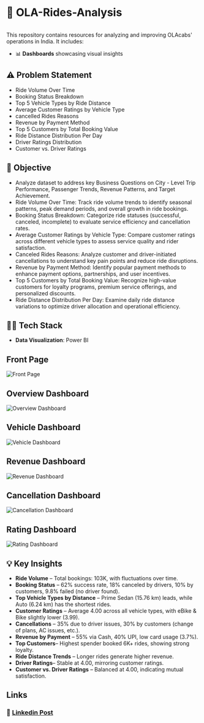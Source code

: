 # 🚕 OLA-Rides-Analysis
![]()

This repository contains resources for analyzing and improving OLAcabs' operations in India. It includes:
- 📊 **Dashboards** showcasing visual insights

## ⚠️ Problem Statement

* Ride Volume Over Time
* Booking Status Breakdown
* Top 5 Vehicle Types by Ride Distance
* Average Customer Ratings by Vehicle Type
* cancelled Rides Reasons
* Revenue by Payment Method
* Top 5 Customers by Total Booking Value
* Ride Distance Distribution Per Day
* Driver Ratings Distribution
* Customer vs. Driver Ratings

## 🎯 Objective

* Analyze dataset to address key Business Questions on City - Level Trip Performance, Passenger Trends, Revenue Patterns, and Target Achievement.
* Ride Volume Over Time: Track ride volume trends to identify seasonal patterns, peak demand periods, and overall growth in ride bookings.
* Booking Status Breakdown: Categorize ride statuses (successful, canceled, incomplete) to evaluate service efficiency and cancellation rates.
* Average Customer Ratings by Vehicle Type: Compare customer ratings across different vehicle types to assess service quality and rider satisfaction.
* Canceled Rides Reasons: Analyze customer and driver-initiated cancellations to understand key pain points and reduce ride disruptions.
* Revenue by Payment Method: Identify popular payment methods to enhance payment options, partnerships, and user incentives.
* Top 5 Customers by Total Booking Value: Recognize high-value customers for loyalty programs, premium service offerings, and personalized discounts.
* Ride Distance Distribution Per Day: Examine daily ride distance variations to optimize driver allocation and operational efficiency.

## 👩‍💻 Tech Stack

- **Data Visualization**: Power BI 

## Front Page

![Front Page]()

## Overview Dashboard

![Overview Dashboard]()

## Vehicle Dashboard

![Vehicle Dashboard]()

## Revenue Dashboard

![Revenue Dashboard]()

## Cancellation Dashboard

![Cancellation Dashboard]()

## Rating Dashboard

![Rating Dashboard]()



## 💡 Key Insights

* **Ride Volume** – Total bookings: 103K, with fluctuations over time.
* **Booking Status** – 62% success rate, 18% canceled by drivers, 10% by customers, 9.8% failed (no driver found).
* **Top Vehicle Types by Distance** – Prime Sedan (15.76 km) leads, while Auto (6.24 km) has the shortest rides.
* **Customer Ratings** – Average 4.00 across all vehicle types, with eBike & Bike slightly lower (3.99).
* **Cancellations** – 35% due to driver issues, 30% by customers (change of plans, AC issues, etc.).
* **Revenue by Payment** – 55% via Cash, 40% UPI, low card usage (3.7%).
* **Top Customers**– Highest spender booked 6K+ rides, showing strong loyalty.
* **Ride Distance Trends** – Longer rides generate higher revenue.
* **Driver Ratings**– Stable at 4.00, mirroring customer ratings.
* **Customer vs. Driver Ratings** – Balanced at 4.00, indicating mutual satisfaction. 


##  Links

### 💼 [Linkedin Post]()

